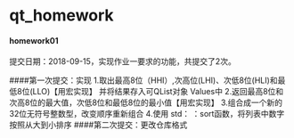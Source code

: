 # qt_homework

#### homework01
提交日期：2018-09-15，实现作业一要求的功能，共提交了2次。

####第一次提交：实现 
  1.取出最高8位（HHI）,次高位(LHI)、次低8位(HLI)和最低8位(LLO)【用宏实现】
    并将结果存入可QList<qint8>对象 Values中
  2.返回最高8位和次高8位的最大值，次低8位和最低8位的最小值【用宏实现】
  3.组合成一个新的32位无符号整数型，改变顺序重新组合
  4.使用 std： ：sort函数，将列表中数字按照从大到小排序
####第二次提交：更改仓库格式
